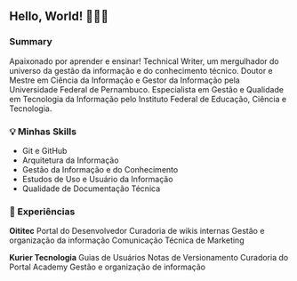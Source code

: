 ## Hello, World! 👋🧑‍💻

### Summary 
Apaixonado por aprender e ensinar!
Technical Writer, um mergulhador do universo da gestão da informação e do conhecimento técnico. 
Doutor e Mestre em Ciência da Informação e Gestor da Informação pela Universidade Federal de Pernambuco.
Especialista em Gestão e Qualidade em Tecnologia da Informação pelo Instituto Federal de Educação, Ciência e Tecnologia.


### 💡  Minhas Skills 
* Git e GitHub
* Arquitetura da Informação
* Gestão da Informação e do Conhecimento
* Estudos de Uso e Usuário da Informação
* Qualidade de Documentação Técnica
 

### 🚀 Experiências

**Oititec**
Portal do Desenvolvedor
Curadoria de wikis internas
Gestão e organização da informação
Comunicação Técnica de Marketing

**Kurier Tecnologia**
Guias de Usuários 
Notas de Versionamento
Curadoria do Portal Academy
Gestão e organização de informação


